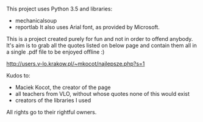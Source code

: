 This project uses Python 3.5 and libraries:
- mechanicalsoup
- reportlab
It also uses Arial font, as provided by Microsoft.

This is a project created purely for fun and not in order to offend anybody. 
It's aim is to grab all the quotes listed on below page and contain them all in a single .pdf file to be enjoyed offline :)

http://users.v-lo.krakow.pl/~mkocot/najlepsze.php?s=1

Kudos to:
- Maciek Kocot, the creator of the page
- all teachers from VLO, without whose quotes none of this would exist
- creators of the libraries I used

All rights go to their rightful owners. 
